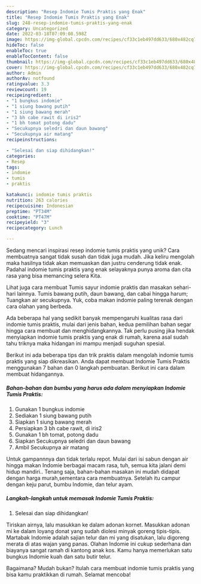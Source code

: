 ```yaml
---
description: "Resep Indomie Tumis Praktis yang Enak"
title: "Resep Indomie Tumis Praktis yang Enak"
slug: 248-resep-indomie-tumis-praktis-yang-enak
category: Uncategorized
date: 2022-03-18T07:09:08.598Z
image: https://img-global.cpcdn.com/recipes/cf33c1eb497dd633/680x482cq70/indomie-tumis-praktis-foto-resep-utama.jpg
hideToc: false
enableToc: true
enableTocContent: false
thumbnail: https://img-global.cpcdn.com/recipes/cf33c1eb497dd633/680x482cq70/indomie-tumis-praktis-foto-resep-utama.jpg
cover: https://img-global.cpcdn.com/recipes/cf33c1eb497dd633/680x482cq70/indomie-tumis-praktis-foto-resep-utama.jpg
author: Admin
authorAv: notfound
ratingvalue: 3.3
reviewcount: 19
recipeingredient:
- "1 bungkus indomie"
- "1 siung bawang putih"
- "1 siung bawang merah"
- "3 bh cabe rawit di iris2"
- "1 bh tomat potong dadu"
- "Secukupnya seledri dan daun bawang"
- "Secukupnya air matang"
recipeinstructions:

- "Selesai dan siap dihidangkan!"
categories:
- Resep
tags:
- indomie
- tumis
- praktis

katakunci: indomie tumis praktis 
nutrition: 263 calories
recipecuisine: Indonesian
preptime: "PT34M"
cooktime: "PT47M"
recipeyield: "3"
recipecategory: Lunch

---
```





Sedang mencari inspirasi resep indomie tumis praktis yang unik? Cara membuatnya sangat tidak susah dan tidak juga mudah. Jika keliru mengolah maka hasilnya tidak akan memuaskan dan justru cenderung tidak enak. Padahal indomie tumis praktis yang enak selayaknya punya aroma dan cita rasa yang bisa memancing selera Kita.





Lihat juga cara membuat Tumis sayur indomie praktis dan masakan sehari-hari lainnya. Tumis bawang putih, daun bawang, dan cabai hingga harum; Tuangkan air secukupnya. Yuk, coba makan indomie paling terenak dengan cara olahan yang berbeda.

Ada beberapa hal yang sedikit banyak mempengaruhi kualitas rasa dari indomie tumis praktis, mulai dari jenis bahan, kedua pemilihan bahan segar hingga cara membuat dan menghidangkannya. Tak perlu pusing jika hendak menyiapkan indomie tumis praktis yang enak di rumah, karena asal sudah tahu triknya maka hidangan ini mampu menjadi suguhan spesial.






Berikut ini ada beberapa tips dan trik praktis dalam mengolah indomie tumis praktis yang siap dikreasikan. Anda dapat membuat Indomie Tumis Praktis menggunakan 7 bahan dan 0 langkah pembuatan. Berikut ini cara dalam membuat hidangannya.

<!--inarticleads1-->

##### Bahan-bahan dan bumbu yang harus ada dalam menyiapkan Indomie Tumis Praktis:

1. Gunakan 1 bungkus indomie
1. Sediakan 1 siung bawang putih
1. Siapkan 1 siung bawang merah
1. Persiapkan 3 bh cabe rawit, di iris2
1. Gunakan 1 bh tomat, potong dadu
1. Siapkan Secukupnya seledri dan daun bawang
1. Ambil Secukupnya air matang


Untuk gampannnya dan tidak terlalu repot. Mulai dari isi sabun dengan air hingga makan Indomie berbagai macam rasa, tuh, semua kita jalani demi hidup mandiri.. Tenang saja, bahan-bahan masakan ini mudah didapat dengan harga murah,sementara cara membuatnya. Setelah itu campur dengan keju parut, bumbu Indomie, dan telur ayam. 

<!--inarticleads2-->

##### Langkah-langkah untuk memasak Indomie Tumis Praktis:


1. Selesai dan siap dihidangkan!

Tiriskan airnya, lalu masukkan ke dalam adonan kornet. Masukkan adonan mi ke dalam loyang donat yang sudah diolesi minyak goreng tipis-tipis. Martabak Indomie adalah sajian telur dan mi yang disatukan, lalu digoreng merata di atas wajan yang panas. Olahan Indomie ini cukup sederhana dan biayanya sangat ramah di kantong anak kos. Kamu hanya memerlukan satu bungkus Indomie kuah dan satu butir telur. 

Bagaimana? Mudah bukan? Itulah cara membuat indomie tumis praktis yang bisa kamu praktikkan di rumah. Selamat mencoba!
